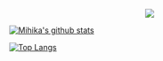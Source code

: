 <p align="center">
  <img src="https://capsule-render.vercel.app/api?text=Hey Everyone , I'm Mihika &animation=fadeIn&type=waving&color=gradient&height=100"/>
</p>
<!---
mihika14/mihika14 is a ✨ special ✨ repository because its `README.md` (this file) appears on your GitHub profile.
You can click the Preview link to take a look at your changes.
--->

[![Mihika's github stats](https://github-readme-stats.vercel.app/api?username=mihika14&count_private=true&show_icons=true&theme=radical&hide_rank=false)](https://github.com/mihika/github-readme-stats)

[![Top Langs](https://github-readme-stats.vercel.app/api/top-langs/?username=mihika14)](https://github.com/mihika/github-readme-stats)
